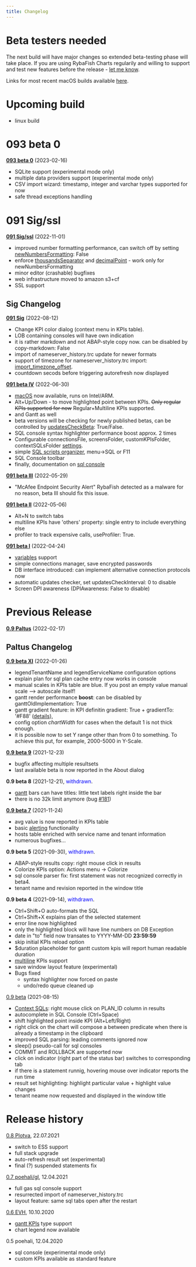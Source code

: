 ```yaml
---
title: Changelog
---
```


# Beta testers needed
The next build will have major changes so extended beta-testing phase will take place. If you are using RybaFish Charts regularily and willing to support and test new features before the release - [let me know](mailto:rybafishcharts@gmail.com).

Links for most recent macOS builds available [here](https://github.com/rybafish/rybafish/issues/771).

# Upcoming build
* linux build

# 093 beta 0
[<b>093 beta 0</b>](https://github.com/rybafish/rybafish/releases/download/093beta0/RybaFish_093beta0.7z) (2023-02-16)
* SQLite support (experimental mode only)
* multiple data providers support  (experimental mode only)
* CSV import wizard: timestamp, integer and varchar types supported for now
* safe thread exceptions handling

# 091 Sig/ssl

[<b>091 Sig/ssl</b>](https://github.com/rybafish/rybafish/releases/download/092sigssl/RybaFish_092sigssl.7z) (2022-11-01)
* improved number formatting performance, can switch off by setting [newNumbersFormatting](/config#newNumbersFormatting): False
* enforce [thousandsSeparator](/config#thousandsSeparator) and [decimalPoint](/config#decimalPoint) - work only for newNumbersFormatting
* minor editor (crashable) bugfixes
* web infrastructure moved to amazon s3+cf
* SSL support

## Sig Changelog
[<b>091 Sig</b>](https://github.com/rybafish/rybafish/releases/download/091sig/RybaFish_091sig.7z) (2022-08-12)

* Change KPI color dialog (context menu in KPIs table).
* LOB containing consoles will have own indication
* it is rather markdown and not ABAP-style copy now. can be disabled by copy-markdown: False
* import of nameserver_history.trc update for newer formats
* support of timezone for nameserver_history.trc import: [import_timezone_offset](/config#import_timezone_offset).
* countdown secods before triggering autorefresh now displayed

[<b>091 beta IV</b>](https://github.com/rybafish/rybafish/releases/download/091betaIV/RybaFish_091betaIV.7z) (2022-06-30)
* [macOS](https://github.com/rybafish/rybafish/releases/download/091betaIV/RybaFish_MacOS_091betaIV.zip) now available, runs on Intel/ARM.
* Alt+Up/Down - to move highlighted point between KPIs. ~~Only regular KPIs supported for now~~ Regular+Multiline KPIs supported.
* and Gantt as well
* beta versions will be checking for newly published betas, can be controlled by [updatesCheckBeta](/config#updatesCheckBeta): True/False.
* SQL console syntax highlighter performance boost approx. 2 times
* Configurable connectionsFile, screensFolder, customKPIsFolder, contextSQLsFolder [settings](/config#customKPIsFolder).
* simple [SQL scripts organizer](/sqlconsole#sqlbrowser), menu->SQL or F11
* SQL Console toolbar
* finally, documentation on [sql console](/sqlconsole)

[<b>091 beta III</b>](https://github.com/rybafish/rybafish/releases/download/091betaIII/RybaFish_091betaIII.7z) (2022-05-29)
* "McAfee Endpoint Security Alert" RybaFish detected as a malware for no reason, beta III should fix this issue.

[<b>091 beta II</b>](https://github.com/rybafish/rybafish/releases/download/091betaII/RybaFish_091betaII.7z) (2022-05-06)
* Alt+N to switch tabs
* multiline KPIs have 'others' property: single entry to include everything else
* profiler to track expensive calls, useProfiler: True.

[<b>091 beta I</b>](https://github.com/rybafish/rybafish/releases/download/beta/RybaFish_091betaI.7z) (2022-04-24)
* [variables](variables) support
* simple connections manager, save encrypted passwords
* DB interface introduced: can implement alternative connection protocols now
* automatic updates checker, set updatesCheckInterval: 0 to disable
* Screen DPI awareness (DPIAwareness: False to disable)

# Previous Release
[<b>0.9 Paltus</b>](https://github.com/rybafish/rybafish/releases/download/09paltus/RybaFish_09Paltus.7z) (2022-02-17)

## Paltus Changelog

[<b>0.9 beta XI</b>](https://github.com/rybafish/rybafish/releases/download/09betaXI/RybaFish09betaXI.7z) (2022-01-26)
* legendTenantName and legendServiceName configuration options
* explain plan for sql plan cache entry now works in console
* manual scales in KPIs table are blue. If you post an empty value manual scale --> autoscale itself!
* gantt render performance **boost**: can be disabled by ganttOldImplementation: True
* gantt gradient feature: in KPI definitin gradient: True + gradientTo: '#F88' ([details](/customKPIgantt)),
* config option _chartWidth_ for cases when the default 1 is not thick enough.
* it is possible now to set Y range other than from 0 to something. To achieve this put, for example, 2000-5000 in Y-Scale.

[<b>0.9 beta 9</b>](https://github.com/rybafish/rybafish/releases/download/09beta9/RybaFish_09beta9.7z) (2021-12-23) 
* bugfix affecting multiple resultsets
* last available beta is now reported in the About dialog

<b>0.9 beta 8</b> (2021-12-21), <span style="color:blue">withdrawn</span>.
* [gantt](/customKPIgantt) bars can have titles: little text labels right inside the bar
* there is no 32k limit anymore (bug [#181](https://github.com/rybafish/rybafish/issues/181))

[<b>0.9 beta 7</b>](https://github.com/rybafish/rybafish/releases/download/09beta7/RybaFish_09beta7.7z) (2021-11-24)
* avg value is now reported in KPIs table
* basic [alerting](/soundAlerts) functionality
* hosts table enriched with service name and tenant information
* numerous bugfixes…

<b>0.9 beta 5</b> (2021-09-30), <span style="color:blue">withdrawn</span>.
* ABAP-style results copy: right mouse click in results
* Colorize KPIs option: Actions menu -> Colorize
* sql console parser fix: first statement was not recognized correctly in beta4.
* tenant name and revision reported in the window title

<b>0.9 beta 4</b> (2021-09-14), <span style="color:blue">withdrawn</span>.
* Ctrl+Shift+O auto-formats the SQL
* Ctrl+Shift+X explains plan of the selected statement
* error line now highlighted
* only the highlighted block will have line numbers on DB Exception
* date in "to" field now transates to YYYY-MM-DD **23:59:59**
* skip initial KPIs reload option
* $duration placeholder for gantt custom kpis will report human readable duration
* [multiline](/customMultiline) KPIs support
* save window layout feature (experimental)
* Bugs fixed
  * syntax highlighter now forced on paste
  * undo/redo queue cleaned up

[0.9 beta](https://github.com/rybafish/rybafish/releases/download/09beta/RybaFish09beta.7z) (2021-08-15)
* [Context SQLs](/contextSQLs): right mouse click on PLAN_ID column in results
* autocomplete in SQL Console (Ctrl+Space)
* shift highlighted point inside KPI (Alt+Left/Right)
* right click on the chart will compose a between predicate when there is already a timestamp in the clipboard
* improved SQL parsing: leading comments ignored now
* sleep() pseudo-call for sql consoles
* COMMIT and ROLLBACK are supported now
* click on indicator (right part of the status bar) switches to corresponding tab
* if there is a statement runnig, hovering mouse over indicator reports the run time
* result set highlighting: highlight particular value +  highlight value changes
* tenant neame now requested and displayed in the window title

# Release history
[0.8 Plotva](https://github.com/rybafish/rybafish/releases/download/08/RybaFish_08Plotva.7z), 22.07.2021
* switch to ESS support
* full stack upgrade
* auto-refresh result set (experimental)
* final (?) suspended statements fix

[0.7 poehali/gl](https://github.com/rybafish/rybafish/releases/download/07/RybaFish_07poehaliGL.7z), 12.04.2021
* full gas sql console support
* resurrected import of nameserver_history.trc
* layout feature: same sql tabs open after the restart

[0.6 EVH](https://github.com/rybafish/rybafish/releases/download/06/RybaFish06evh.7z), 10.10.2020
* [gantt KPIs](/customKPIgantt) type support
* chart legend now available

0.5 poehali, 12.04.2020
* sql console (experimental mode only)
* custom KPIs available as standard feature
